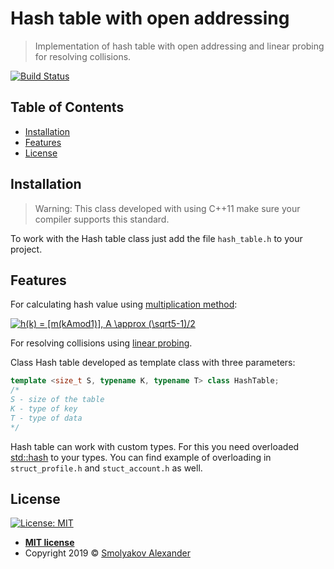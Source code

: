 # Hash table with open addressing
> Implementation of hash table with open addressing and linear probing for resolving collisions.

[![Build Status](https://travis-ci.org/sphinx414/Hash-Table.svg?branch=master)](https://travis-ci.org/sphinx414/Hash-Table)
## Table of Contents
- [Installation](#installation)
- [Features](#features)
- [License](#license)

## Installation
> Warning: This class developed with using C++11 make sure your compiler supports this standard.

To work with the Hash table class just add the file `hash_table.h` to your project.

## Features
For calculating hash value using <a href="https://www.cs.auckland.ac.nz/software/AlgAnim/hash_func.html">multiplication method</a>:

<a href="https://www.codecogs.com/eqnedit.php?latex=h(k)&space;=&space;[m(kAmod1)],&space;A&space;\approx&space;(\sqrt5-1)/2" target="_blank"><img src="https://latex.codecogs.com/gif.latex?h(k)&space;=&space;[m(kAmod1)],&space;A&space;\approx&space;(\sqrt5-1)/2" title="h(k) = [m(kAmod1)], A \approx (\sqrt5-1)/2" /></a>

For resolving collisions using <a href="https://en.wikipedia.org/wiki/Linear_probing">linear probing</a>.

Class Hash table developed as template class with three parameters:
```cpp
template <size_t S, typename K, typename T> class HashTable;
/*
S - size of the table
K - type of key 
T - type of data
*/
```
Hash table can work with custom types. For this you need overloaded <a href="https://en.cppreference.com/w/cpp/utility/hash" target="_blank">std::hash</a> to your types. You can find example of overloading in `struct_profile.h` and `stuct_account.h` as well.

## License
[![License: MIT](https://img.shields.io/badge/License-MIT-yellow.svg)](https://opensource.org/licenses/MIT)

- **[MIT license](http://opensource.org/licenses/mit-license.php)**
- Copyright 2019 © <a href="https://github.com/sphinx414" target="_blank">Smolyakov Alexander</a>
